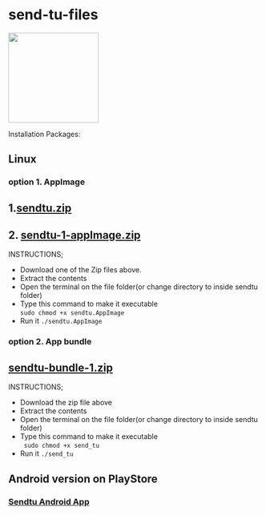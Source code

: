 # send-tu-files

<img src="https://user-images.githubusercontent.com/45265245/236840796-e8d107f8-96fd-498b-a775-ac782d100aa1.png" width="180" height="180">

Installation Packages:

 ## Linux 
  ###  option 1. AppImage
 ## 1.[sendtu.zip](https://github.com/danchengash/send-tu-files/files/11421717/sendtu.zip)
 
 ## 2. [sendtu-1-appImage.zip](https://github.com/danchengash/send-tu-files/files/11440630/sendtu-1-appImage.zip)


 INSTRUCTIONS; 
- Download one of the Zip files above. 
- Extract the contents 
- Open the terminal on the file folder(or change directory to inside sendtu folder)
- Type this command to make it executable  
`` sudo chmod +x sendtu.AppImage ``
- Run it
 ``./sendtu.AppImage``
 
 
 
### option 2. App bundle
## [sendtu-bundle-1.zip](https://github.com/danchengash/send-tu-files/files/11440235/sendtu-bundle-1.zip)

INSTRUCTIONS;
- Download the zip file above
- Extract the contents 
- Open the terminal on the file folder(or change directory to inside sendtu folder)
- Type this command to make it executable  
`` sudo chmod +x send_tu``
- Run it
 ``./send_tu``
 

## Android version on PlayStore
### [Sendtu Android App](https://play.google.com/store/apps/details?id=com.salticon.sendtu)
